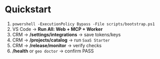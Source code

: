 # Quickstart

1. `powershell -ExecutionPolicy Bypass -File scripts/bootstrap.ps1`
2. VS Code → **Run All: Web + MCP + Worker**
3. CRM → **/settings/integrations** → save tokens/keys
4. CRM → **/projects/catalog** → run `SaaS Starter`
5. CRM → **/release/monitor** → verify checks
6. **/health** or `geo doctor` → confirm PASS
